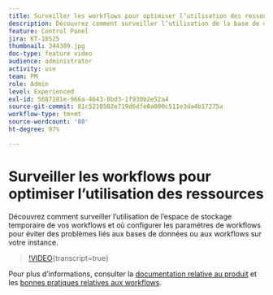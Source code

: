 ```yaml
---
title: Surveiller les workflows pour optimiser l’utilisation des ressources
description: Découvrez comment surveiller l’utilisation de la base de données de vos instances.
feature: Control Panel
jira: KT-10525
thumbnail: 344309.jpg
doc-type: feature video
audience: administrator
activity: use
team: PM
role: Admin
level: Experienced
exl-id: 5687281e-966a-4643-8bd3-1f930b2e52a4
source-git-commit: 81c5210502e719d6dfe0a000c511e3da4b17275a
workflow-type: tm+mt
source-wordcount: '80'
ht-degree: 97%

---
```


# Surveiller les workflows pour optimiser l’utilisation des ressources

Découvrez comment surveiller l’utilisation de l’espace de stockage temporaire de vos workflows et où configurer les paramètres de workflows pour éviter des problèmes liés aux bases de données ou aux workflows sur votre instance.

>[!VIDEO](https://video.tv.adobe.com/v/344309/?learn=on){transcript=true}

Pour plus d’informations, consulter la [documentation relative au produit](https://experienceleague.adobe.com/docs/control-panel/using/performance-monitoring/database-monitoring/workflow-monitoring.html?lang=fr) et les [bonnes pratiques relatives aux workflows](https://experienceleague.adobe.com/docs/campaign-classic/using/automating-with-workflows/introduction/workflow-best-practices.html?lang=fr).
